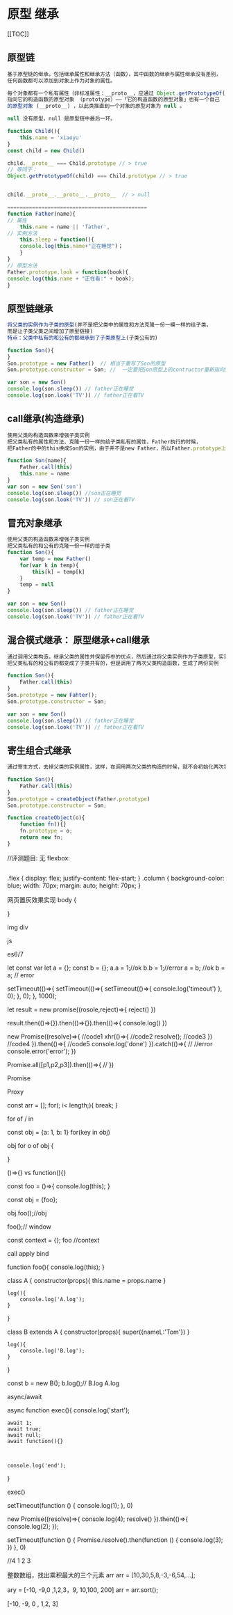 # 原型 继承

[[TOC]]



## 原型链

```js
基于原型链的继承，包括继承属性和继承方法（函数），其中函数的继承与属性继承没有差别，
任何函数都可以添加到对象上作为对象的属性。
```

```js
每个对象都有一个私有属性（非标准属性：__proto__，应通过 Object.getPrototypeOf() 获取）
指向它的构造函数的原型对象 （prototype）——「它的构造函数的原型对象」也有一个自己
的原型对象 (__proto__) ，以此类推直到一个对象的原型对象为 null 。

null 没有原型，null 是原型链中最后一环。

function Child(){
    this.name = 'xiaoyu'
}
const child = new Child()

child.__proto__ === Child.prototype // > true
// 等同于：
Object.getPrototypeOf(child) === Child.prototype // > true


child.__proto__.__proto__.__proto__  // > null

=============================================
function Father(name){
// 属性
    this.name = name || 'father',
// 实例方法
    this.sleep = function(){
    console.log(this.name+"正在睡觉")；
    }
}
// 原型方法
Father.prototype.look = function(book){
console.log(this.name + "正在看:" + book);
}

```

## 原型链继承
```js
将父类的实例作为子类的原型(并不是把父类中的属性和方法克隆一份一模一样的给子类，
而是让子类父类之间增加了原型链接)
特点：父类中私有的和公有的都继承到了子类原型上(子类公有的)

function Son(){
}
Son.prototype = new Father()  // 相当于重写了Son的原型
Son.prototype.constructor = Son; //  一定要把Son原型上的contructor重新指向Son

var son = new Son()
console.log(son.sleep()) // father正在睡觉
console.log(son.look('TV')) // father正在看TV
```

## call继承(构造继承)
```js
使用父类的构造函数来增强子类实例
把父类私有的属性和方法，克隆一份一样的给子类私有的属性，Father执行的时候，
把Father的中的this换成Son的实例，由于并不是new Father，所以Father.prototype上的属性无关

function Son(name){
    Father.call(this)
    this.name = name
}
var son = new Son('son')
console.log(son.sleep()) //son正在睡觉
console.log(son.look('TV')) // son正在看TV
```

## 冒充对象继承
```js
使用父类的构造函数来增强子类实例
把父类私有的和公有的克隆一份一样的给子类
function Son(){
    var temp = new Father()
    for(var k in temp){
        this[k] = temp[k]
    }
    temp = null
}

var son = new Son()
console.log(son.sleep()) // father正在睡觉
console.log(son.look('TV')) // father正在看TV
```

## 混合模式继承： 原型继承+call继承
```js
通过调用父类构造，继承父类的属性并保留传参的优点，然后通过将父类实例作为子类原型，实现函数复用
把父类私有的和公有的都变成了子类共有的，但是调用了两次父类构造函数，生成了两份实例

function Son(){
    Father.call(this)
}
Son.prototype = new Fahter();
Son.prototype.constructor = Son;

var son = new Son()
console.log(son.sleep()) // father正在睡觉
console.log(son.look('TV')) // father正在看TV
```

## 寄生组合式继承
```js
通过寄生方式，去掉父类的实例属性，这样，在调用两次父类的构造的时候，就不会初始化两次实例方法/属性，避免的组合继承的缺点

function Son(){
    Father.call(this)
}
Son.prototype = createObject(Father.prototype)
Son.prototype.constructor = Son;

function createObject(o){
    function fn(){}
    fn.prototype = o;
    return new fn;
}
```




//评测题目: 无
flexbox:


<div class="flex">
  <div class="column"></div>
  <div class="column"></div>
  <div class="column"></div>
</div>

.flex {
  display: flex;
  justify-content: flex-start;
}
.column {
  background-color: blue;
  width: 70px;
  margin: auto;
  height: 70px;
}

网页置灰效果实现
body {
	
}

img 
div


js

es6/7
  
let const var
let a = {};
const b = {};
a.a = 1;//ok
b.b = 1;//error
a = b; //ok
b = a; // error

setTimeout(()=>{
  setTimeout(()=>{
    setTimeout(()=>{
      console.log('timeout')
    }, 0);
  }, 0);
}, 1000);

let result = new promise((rosole,reject)=>{
  reject()
})

  result.then(()=>{}).then(()=>{}).then(()=>{
  	console.log()
  })
  
  
new Promise((resolve)=>{
  //code1
  xhr(()=>{
    //code2
    resolve();
    //code3
  })
  //code4
}).then(()=>{
  //code5
  console.log('done')
}).catch(()=>{
  //
  //error
  console.error('error');
})
  
  
Promise.all([p1,p2,p3]).then(()=>{
  //
})
  
Promise

Proxy

const arr = [];
for(; i< length;){
  break;
}

for of / in

const obj = {a: 1, b: 1}
for(key in obj)
  

obj
for o of obj {
  
}

()=>{} vs function(){}

const foo = ()=>{
  console.log(this);
}

const obj = {foo};

obj.foo();//obj

foo();// window

const context = {};
foo //context
  
call apply bind

function foo(){
	console.log(this);
}

class A {
	constructor(props){
    	this.name = props.name
    }
    
    log(){
    	console.log('A.log');
    }
}

class B extends A {
	constructor(props){
    	super({nameL:'Tom'})
    }
    
    log(){
    	console.log('B.log');
    }
}

const b = new B();
b.log();// B.log A.log

async/await

async function exec(){
	console.log('start');
    
    await 1;
    await true;
    await null;
    await function(){}
    
   
    
    console.log('end');
}

exec()


setTimeout(function () {
	console.log(1);
}, 0)

new Promise((resolve)=>{
	console.log(4);
	resolve()
}).then(()=>{
	console.log(2);
});

setTimeout(function () {
	Promise.resolve().then(function () {
		console.log(3);
	})
}, 0)
  
//4 1 2 3 
  
  
  

整数数组，找出乘积最大的三个元素
arr arr = [10,30,5,8,-3,-6,54,...];

ary = [-10, -9,0 ,1,2,3，9, 10,100, 200]
arr = arr.sort();

[-10, -9, 0 , 1,2, 3]







